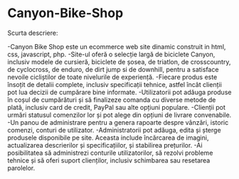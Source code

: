# Canyon-Bike-Shop

Scurta descriere:

-Canyon Bike Shop este un ecommerce web site dinamic construit in html, css, javascript, php.
-Site-ul oferă o selecție largă de biciclete Canyon, inclusiv modele de cursieră, biciclete de șosea, de triatlon, de crosscountry, de cyclocross, de enduro, de dirt jump si de downhill, pentru a satisface nevoile cicliștilor de toate nivelurile de experiență. 
-Fiecare produs este însoțit de detalii complete, inclusiv specificații tehnice, astfel încât clienții pot lua decizii de cumpărare bine informate.
-Utilizatorii pot adăuga produse în coșul de cumpărături și să finalizeze comanda cu diverse metode de plată, inclusiv card de credit, PayPal sau alte opțiuni populare.
-Clienții pot urmări statusul comenzilor lor și pot alege din opțiuni de livrare convenabile.
-Un panou de administrare pentru a genera rapoarte despre vânzări, istoric comenzi, conturi de utilizator.
-Administratorii pot adăuga, edita și șterge produsele disponibile pe site. Aceasta include încărcarea de imagini, actualizarea descrierilor și specificațiilor, și stabilirea prețurilor.
-Ai posibilitatea să administrezi conturile utilizatorilor, să rezolvi probleme tehnice și să oferi suport clienților, inclusiv schimbarea sau resetarea parolelor.
